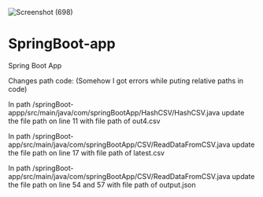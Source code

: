 ![Screenshot (698)](https://user-images.githubusercontent.com/70435819/130627334-7ac99069-ad3d-44ec-8e5a-6d18ad15f32e.png)
# SpringBoot-app
Spring Boot App

Changes path code: (Somehow I got errors while puting relative paths in code)

In path /springBoot-appp/src/main/java/com/springBootApp/HashCSV/HashCSV.java update the file path on line 11 with file path of out4.csv

In path /springBoot-app/src/main/java/com/springBootApp/CSV/ReadDataFromCSV.java update the file path on line 17 with file path of latest.csv

In path /springBoot-app/src/main/java/com/springBootApp/CSV/ReadDataFromCSV.java update the file path on line 54 and 57 with file path of output.json
